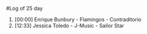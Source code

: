 #Log of 25 day

1. [00:00] Enrique Bunbury - Flamingos - Contraditorio
1. [12:33] Jessica Toledo - J-Music - Sailor Star
